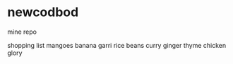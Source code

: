 # newcodbod
mine repo

shopping list
mangoes
banana
garri
rice
beans
curry
ginger
thyme
chicken glory
